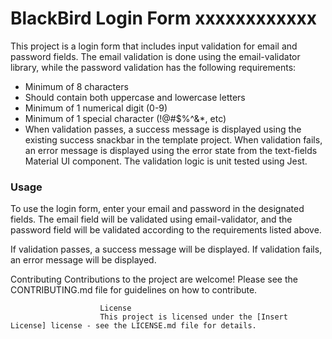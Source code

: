 # BlackBird Login Form xxxxxxxxxxxx
        
This project is a login form that includes input validation for email and password fields. The email validation is done using the email-validator library, while the password validation has the following requirements:

- Minimum of 8 characters
- Should contain both uppercase and lowercase letters
- Minimum of 1 numerical digit (0-9)
- Minimum of 1 special character (!@#$%^&*, etc)
- When validation passes, a success message is displayed using the existing success snackbar in the template project. When validation fails, an error message is displayed using the error state from the text-fields Material UI component. The validation logic is unit tested using Jest.

### Usage

To use the login form, enter your email and password in the designated fields. The email field will be validated using email-validator, and the password field will be validated according to the requirements listed above.

If validation passes, a success message will be displayed. If validation fails, an error message will be displayed.

Contributing
Contributions to the project are welcome! Please see the CONTRIBUTING.md file for guidelines on how to contribute.

                        License
                        This project is licensed under the [Insert License] license - see the LICENSE.md file for details.
